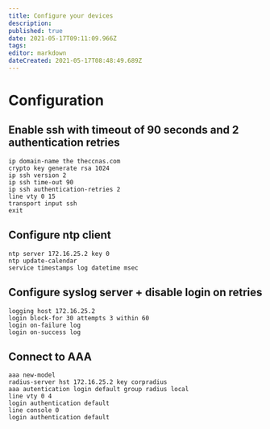 ```yaml
---
title: Configure your devices
description: 
published: true
date: 2021-05-17T09:11:09.966Z
tags: 
editor: markdown
dateCreated: 2021-05-17T08:48:49.689Z
---
```


# Configuration

## Enable ssh with timeout of 90 seconds and 2 authentication retries

```
ip domain-name the theccnas.com
crypto key generate rsa 1024
ip ssh version 2
ip ssh time-out 90
ip ssh authentication-retries 2
line vty 0 15
transport input ssh
exit
```

## Configure ntp client

```
ntp server 172.16.25.2 key 0
ntp update-calendar
service timestamps log datetime msec
```

## Configure syslog server + disable login on retries

```
logging host 172.16.25.2
login block-for 30 attempts 3 within 60
login on-failure log
login on-success log
```

## Connect to AAA

```
aaa new-model
radius-server hst 172.16.25.2 key corpradius
aaa autentication login default group radius local
line vty 0 4
login authentication default
line console 0
login authentication default
```